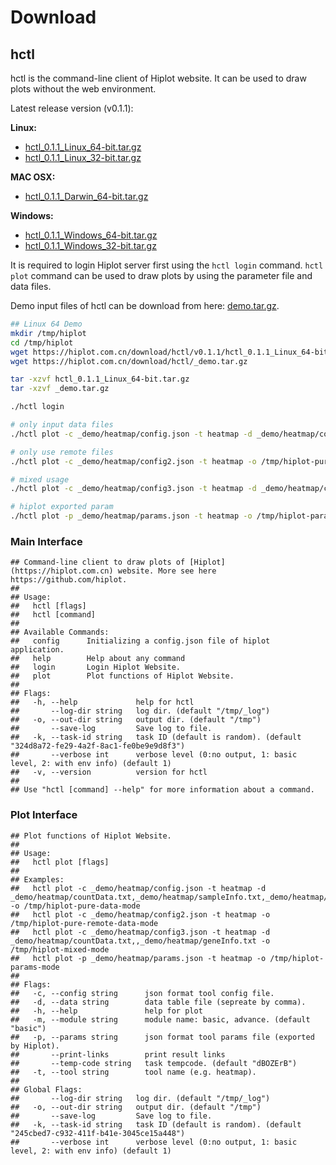 # Download


## hctl

hctl is the command-line client of Hiplot website. It can be used to draw plots without the web environment.

Latest release version (v0.1.1):

**Linux:**

- [hctl_0.1.1_Linux_64-bit.tar.gz](https://hiplot.com.cn/download/hctl/v0.1.1/hctl_0.1.1_Linux_64-bit.tar.gz)
- [hctl_0.1.1_Linux_32-bit.tar.gz](https://hiplot.com.cn/download/hctl/v0.1.1/hctl_0.1.1_Linux_32-bit.tar.gz)

**MAC OSX:**

- [hctl_0.1.1_Darwin_64-bit.tar.gz](https://hiplot.com.cn/download/hctl/v0.1.1/hctl_0.1.1_Darwin_64-bit.tar.gz)


**Windows:**
- [hctl_0.1.1_Windows_64-bit.tar.gz](https://hiplot.com.cn/download/hctl/v0.1.1/hctl_0.1.1_Windows_64-bit.tar.gz)
- [hctl_0.1.1_Windows_32-bit.tar.gz](https://hiplot.com.cn/download/hctl/v0.1.1/hctl_0.1.1_Windows_32-bit.tar.gz)

It is required to login Hiplot server first using the `hctl login` command. `hctl plot` command can be used to draw plots by using the parameter file and data files.

Demo input files of hctl can be download from here: [demo.tar.gz](https://hiplot.com.cn/download/hctl/_demo.tar.gz).

```bash
## Linux 64 Demo
mkdir /tmp/hiplot
cd /tmp/hiplot
wget https://hiplot.com.cn/download/hctl/v0.1.1/hctl_0.1.1_Linux_64-bit.tar.gz
wget https://hiplot.com.cn/download/hctl/_demo.tar.gz

tar -xzvf hctl_0.1.1_Linux_64-bit.tar.gz
tar -xzvf _demo.tar.gz

./hctl login

# only input data files
./hctl plot -c _demo/heatmap/config.json -t heatmap -d _demo/heatmap/countData.txt,_demo/heatmap/sampleInfo.txt,_demo/heatmap/geneInfo.txt -o /tmp/hiplot-pure-data-mode

# only use remote files
./hctl plot -c _demo/heatmap/config2.json -t heatmap -o /tmp/hiplot-pure-remote-data-mode

# mixed usage
./hctl plot -c _demo/heatmap/config3.json -t heatmap -d _demo/heatmap/countData.txt,,_demo/heatmap/geneInfo.txt -o /tmp/hiplot-mixed-mode

# hiplot exported param
./hctl plot -p _demo/heatmap/params.json -t heatmap -o /tmp/hiplot-params-mode
```

### Main Interface


```
## Command-line client to draw plots of [Hiplot](https://hiplot.com.cn) website. More see here https://github.com/hiplot.
## 
## Usage:
##   hctl [flags]
##   hctl [command]
## 
## Available Commands:
##   config      Initializing a config.json file of hiplot application.
##   help        Help about any command
##   login       Login Hiplot Website.
##   plot        Plot functions of Hiplot Website.
## 
## Flags:
##   -h, --help             help for hctl
##       --log-dir string   log dir. (default "/tmp/_log")
##   -o, --out-dir string   output dir. (default "/tmp")
##       --save-log         Save log to file.
##   -k, --task-id string   task ID (default is random). (default "324d8a72-fe29-4a2f-8ac1-fe0be9e9d8f3")
##       --verbose int      verbose level (0:no output, 1: basic level, 2: with env info) (default 1)
##   -v, --version          version for hctl
## 
## Use "hctl [command] --help" for more information about a command.
```

### Plot Interface


```
## Plot functions of Hiplot Website.
## 
## Usage:
##   hctl plot [flags]
## 
## Examples:
##   hctl plot -c _demo/heatmap/config.json -t heatmap -d _demo/heatmap/countData.txt,_demo/heatmap/sampleInfo.txt,_demo/heatmap/geneInfo.txt -o /tmp/hiplot-pure-data-mode
##   hctl plot -c _demo/heatmap/config2.json -t heatmap -o /tmp/hiplot-pure-remote-data-mode
##   hctl plot -c _demo/heatmap/config3.json -t heatmap -d _demo/heatmap/countData.txt,,_demo/heatmap/geneInfo.txt -o /tmp/hiplot-mixed-mode
##   hctl plot -p _demo/heatmap/params.json -t heatmap -o /tmp/hiplot-params-mode
## 
## Flags:
##   -c, --config string      json format tool config file.
##   -d, --data string        data table file (sepreate by comma).
##   -h, --help               help for plot
##   -m, --module string      module name: basic, advance. (default "basic")
##   -p, --params string      json format tool params file (exported by Hiplot).
##       --print-links        print result links
##       --temp-code string   task tempcode. (default "dBOZErB")
##   -t, --tool string        tool name (e.g. heatmap).
## 
## Global Flags:
##       --log-dir string   log dir. (default "/tmp/_log")
##   -o, --out-dir string   output dir. (default "/tmp")
##       --save-log         Save log to file.
##   -k, --task-id string   task ID (default is random). (default "245cbed7-c932-411f-b41e-3045ce15a448")
##       --verbose int      verbose level (0:no output, 1: basic level, 2: with env info) (default 1)
```
